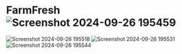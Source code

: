 # FarmFresh![Screenshot 2024-09-26 195459](https://github.com/user-attachments/assets/66fec559-5ef1-46c1-a9d5-bedf882aad9e)
![Screenshot 2024-09-26 195518](https://github.com/user-attachments/assets/b984482a-b90e-44c4-b827-097c6eee4731)
![Screenshot 2024-09-26 195531](https://github.com/user-attachments/assets/8ba4cd84-512f-4cda-aceb-73e6e272902b)
![Screenshot 2024-09-26 195544](https://github.com/user-attachments/assets/67b61209-f8be-4895-b965-994ed75076f5)
